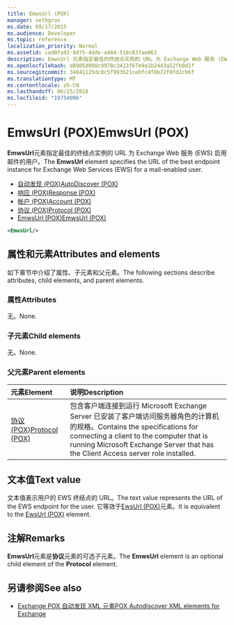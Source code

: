 ```yaml
---
title: EmwsUrl (POX)
manager: sethgros
ms.date: 09/17/2015
ms.audience: Developer
ms.topic: reference
localization_priority: Normal
ms.assetid: cad0fa91-8d75-4dde-a484-518c837ae063
description: EmwsUrl 元素指定最佳的终结点实例的 URL 为 Exchange Web 服务 (EWS) 启用邮件的用户。
ms.openlocfilehash: d8905d098c9978c3413f67e9a1b2443a52fb0d1f
ms.sourcegitcommit: 34041125dc8c5f993b21cebfc4f8b72f0fd2cb6f
ms.translationtype: MT
ms.contentlocale: zh-CN
ms.lasthandoff: 06/25/2018
ms.locfileid: "19754096"
---
```

# <a name="emwsurl-pox"></a><span data-ttu-id="b3667-103">EmwsUrl (POX)</span><span class="sxs-lookup"><span data-stu-id="b3667-103">EmwsUrl (POX)</span></span>

<span data-ttu-id="b3667-104">**EmwsUrl**元素指定最佳的终结点实例的 URL 为 Exchange Web 服务 (EWS) 启用邮件的用户。</span><span class="sxs-lookup"><span data-stu-id="b3667-104">The **EmwsUrl** element specifies the URL of the best endpoint instance for Exchange Web Services (EWS) for a mail-enabled user.</span></span> 
  
- [<span data-ttu-id="b3667-105">自动发现 (POX)</span><span class="sxs-lookup"><span data-stu-id="b3667-105">AutoDiscover (POX)</span></span>](autodiscover-pox.md) 
- [<span data-ttu-id="b3667-106">响应 (POX)</span><span class="sxs-lookup"><span data-stu-id="b3667-106">Response (POX)</span></span>](response-pox.md) 
- [<span data-ttu-id="b3667-107">帐户 (POX)</span><span class="sxs-lookup"><span data-stu-id="b3667-107">Account (POX)</span></span>](account-pox.md) 
- [<span data-ttu-id="b3667-108">协议 (POX)</span><span class="sxs-lookup"><span data-stu-id="b3667-108">Protocol (POX)</span></span>](protocol-pox.md) 
- [<span data-ttu-id="b3667-109">EmwsUrl (POX)</span><span class="sxs-lookup"><span data-stu-id="b3667-109">EmwsUrl (POX)</span></span>](emwsurl-pox.md)
  
```XML
<EmwsUrl/>
```

## <a name="attributes-and-elements"></a><span data-ttu-id="b3667-110">属性和元素</span><span class="sxs-lookup"><span data-stu-id="b3667-110">Attributes and elements</span></span>

<span data-ttu-id="b3667-111">如下章节中介绍了属性、子元素和父元素。</span><span class="sxs-lookup"><span data-stu-id="b3667-111">The following sections describe attributes, child elements, and parent elements.</span></span>
  
### <a name="attributes"></a><span data-ttu-id="b3667-112">属性</span><span class="sxs-lookup"><span data-stu-id="b3667-112">Attributes</span></span>

<span data-ttu-id="b3667-113">无。</span><span class="sxs-lookup"><span data-stu-id="b3667-113">None.</span></span>
  
### <a name="child-elements"></a><span data-ttu-id="b3667-114">子元素</span><span class="sxs-lookup"><span data-stu-id="b3667-114">Child elements</span></span>

<span data-ttu-id="b3667-115">无。</span><span class="sxs-lookup"><span data-stu-id="b3667-115">None.</span></span>
  
### <a name="parent-elements"></a><span data-ttu-id="b3667-116">父元素</span><span class="sxs-lookup"><span data-stu-id="b3667-116">Parent elements</span></span>

|<span data-ttu-id="b3667-117">**元素**</span><span class="sxs-lookup"><span data-stu-id="b3667-117">**Element**</span></span>|<span data-ttu-id="b3667-118">**说明**</span><span class="sxs-lookup"><span data-stu-id="b3667-118">**Description**</span></span>|
|:-----|:-----|
|[<span data-ttu-id="b3667-119">协议 (POX)</span><span class="sxs-lookup"><span data-stu-id="b3667-119">Protocol (POX)</span></span>](protocol-pox.md) <br/> |<span data-ttu-id="b3667-120">包含客户端连接到运行 Microsoft Exchange Server 已安装了客户端访问服务器角色的计算机的规格。</span><span class="sxs-lookup"><span data-stu-id="b3667-120">Contains the specifications for connecting a client to the computer that is running Microsoft Exchange Server that has the Client Access server role installed.</span></span>  <br/> |
   
## <a name="text-value"></a><span data-ttu-id="b3667-121">文本值</span><span class="sxs-lookup"><span data-stu-id="b3667-121">Text value</span></span>

<span data-ttu-id="b3667-122">文本值表示用户的 EWS 终结点的 URL。</span><span class="sxs-lookup"><span data-stu-id="b3667-122">The text value represents the URL of the EWS endpoint for the user.</span></span> <span data-ttu-id="b3667-123">它等效于[EwsUrl (POX)](ewsurl-pox.md)元素。</span><span class="sxs-lookup"><span data-stu-id="b3667-123">It is equivalent to the [EwsUrl (POX)](ewsurl-pox.md) element.</span></span> 
  
## <a name="remarks"></a><span data-ttu-id="b3667-124">注解</span><span class="sxs-lookup"><span data-stu-id="b3667-124">Remarks</span></span>

<span data-ttu-id="b3667-125">**EmwsUrl**元素是**协议**元素的可选子元素。</span><span class="sxs-lookup"><span data-stu-id="b3667-125">The **EmwsUrl** element is an optional child element of the **Protocol** element.</span></span> 
  
## <a name="see-also"></a><span data-ttu-id="b3667-126">另请参阅</span><span class="sxs-lookup"><span data-stu-id="b3667-126">See also</span></span>

- [<span data-ttu-id="b3667-127">Exchange POX 自动发现 XML 元素</span><span class="sxs-lookup"><span data-stu-id="b3667-127">POX Autodiscover XML elements for Exchange</span></span>](pox-autodiscover-xml-elements-for-exchange.md)

